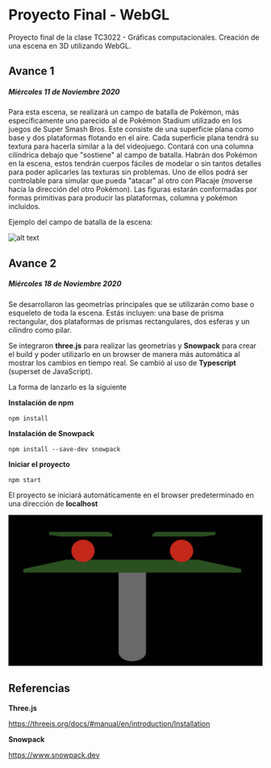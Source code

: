 # Proyecto Final - WebGL

Proyecto final de la clase TC3022 - Gráficas computacionales. Creación de una escena en 3D utilizando WebGL.

## Avance 1
##### *Miércoles 11 de Noviembre 2020*

Para esta escena, se realizará un campo de batalla de Pokémon, más específicamente uno parecido al de Pokémon Stadium utilizado en los juegos de Super Smash Bros. Este consiste de una superficie plana como base y dos plataformas flotando en el aire. Cada superficie plana tendrá su textura para hacerla similar a la del videojuego. Contará con una columna cilíndrica debajo que "sostiene" al campo de batalla. Habrán dos Pokémon en la escena, estos tendrán cuerpos fáciles de modelar o sin tantos detalles para poder aplicarles las texturas sin problemas. Uno de ellos podrá ser controlable para simular que pueda "atacar" al otro con Placaje (moverse hacia la dirección del otro Pokémon). Las figuras estarán conformadas por formas primitivas para producir las plataformas, columna y pokémon incluidos.


Ejemplo del campo de batalla de la escena:

![alt text](https://static.wikia.nocookie.net/mcleodgaming/images/9/93/SSF_Pokémon_Stadium.png/revision/latest?cb=20120319053938)

## Avance 2
##### *Miércoles 18 de Noviembre 2020*

Se desarrollaron las geometrías principales que se utilizarán como base o esqueleto de toda la escena. Estás incluyen: una base de prisma rectangular, dos plataformas de prismas rectangulares, dos esferas y un cilindro como pilar.

Se integraron **three.js** para realizar las geometrías y **Snowpack** para crear el build y poder utilizarlo en un browser de manera más automática al mostrar los cambios en tiempo real. Se cambió al uso de **Typescript** (superset de JavaScript).

La forma de lanzarlo es la siguiente

**Instalación de npm**

```
npm install
```

**Instalación de Snowpack**

```
npm install --save-dev snowpack
```

**Iniciar el proyecto**
```
npm start
```

El proyecto se iniciará automáticamente en el browser predeterminado en una dirección de **localhost**

![Screenshot](Avance2.jpeg)

## Referencias

**Three.js**

https://threejs.org/docs/#manual/en/introduction/Installation

**Snowpack**

https://www.snowpack.dev
